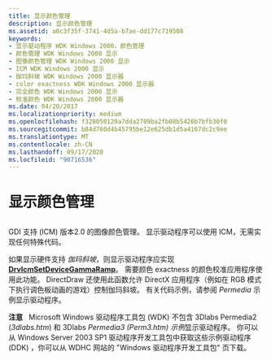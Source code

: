 ```yaml
---
title: 显示颜色管理
description: 显示颜色管理
ms.assetid: a0c3f35f-3741-4d5a-b7ae-dd177c719508
keywords:
- 显示驱动程序 WDK Windows 2000，颜色管理
- 颜色管理 WDK Windows 2000 显示
- 图像颜色管理 WDK Windows 2000 显示
- ICM WDK Windows 2000 显示
- 伽玛斜坡 WDK Windows 2000 显示器
- color exactness WDK Windows 2000 显示器
- 完全颜色 WDK Windows 2000 显示
- 校准颜色 WDK Windows 2000 显示器
ms.date: 04/20/2017
ms.localizationpriority: medium
ms.openlocfilehash: f328050129a7dda2709ba2fb08b5426b7bfb30f0
ms.sourcegitcommit: b84d760d4b45795be12e625db1d5a4167dc2c9ee
ms.translationtype: MT
ms.contentlocale: zh-CN
ms.lasthandoff: 09/17/2020
ms.locfileid: "90716536"
---
```

# <a name="color-management-for-displays"></a>显示颜色管理


## <span id="ddk_color_management_for_displays_gg"></span><span id="DDK_COLOR_MANAGEMENT_FOR_DISPLAYS_GG"></span>


GDI 支持 (ICM) 版本2.0 的图像颜色管理。 显示驱动程序可以使用 ICM，无需实现任何特殊代码。

如果显示硬件支持 *伽玛斜坡*，则显示驱动程序应实现 [**DrvIcmSetDeviceGammaRamp**](/windows/win32/api/winddi/nf-winddi-drvicmsetdevicegammaramp)。 需要颜色 exactness 的颜色校准应用程序使用此功能。 DirectDraw 还使用此函数允许 DirectX 应用程序（例如在 RGB 模式下执行调色板动画的游戏）控制伽玛斜坡。 有关代码示例，请参阅 *Permedia* 示例显示驱动程序。

**注意**   Microsoft Windows 驱动程序工具包 (WDK) 不包含 3Dlabs Permedia2 (*3dlabs.htm*) 和 3Dlabs *Permedia3 (Perm3.htm) 示例*显示驱动程序。 你可以从 Windows Server 2003 SP1 驱动程序开发工具包中获取这些示例驱动程序 (DDK) ，你可以从 WDHC 网站的 "Windows 驱动程序开发工具包" 页下载。

 

 

